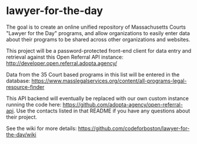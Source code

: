 # lawyer-for-the-day

The goal is to create an online unified repository of Massachusetts Courts "Lawyer for the Day" programs, and allow organizations to easily enter data about their programs to be shared across other organizations and websites.

This project will be a password-protected front-end client for data entry and retrieval against this Open Referral API instance: http://developer.open.referral.adopta.agency/

Data from the 35 Court based programs in this list will be entered in the database: https://www.masslegalservices.org/content/all-programs-legal-resource-finder

This API backend will eventually be replaced with our own custom instance running the code here: https://github.com/adopta-agency/open-referral-api. Use the contacts listed in that README if you have any questions about their project.

See the wiki for more details: https://github.com/codeforboston/lawyer-for-the-day/wiki
